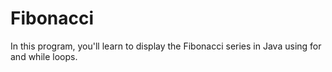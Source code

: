 # Fibonacci

In this program, you'll learn to display the Fibonacci series in Java using for and while loops.
